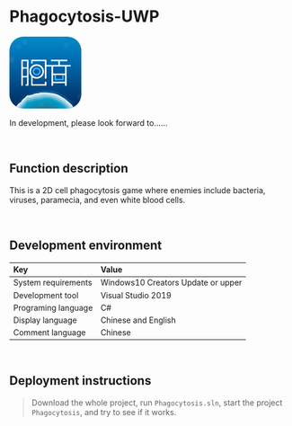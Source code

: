 # Phagocytosis-UWP

![](ScreenShot/logo.png)

 
 In development, please look forward to......


<br/>

## Function description

This is a 2D cell phagocytosis game where enemies include bacteria, viruses, paramecia, and even white blood cells.


<br/>

## Development environment

|Key|Value|
|:-|:-|
|System requirements| Windows10 Creators Update or upper|
|Development tool|Visual Studio 2019|
|Programing language|C#|
|Display language|Chinese and English|
|Comment language|Chinese|


<br/>

## Deployment instructions

> Download the whole project, run `Phagocytosis.sln`, start the project `Phagocytosis`, and try to see if it works.
